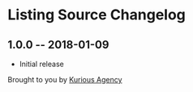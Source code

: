 # Listing Source Changelog

## 1.0.0 -- 2018-01-09

* Initial release

Brought to you by [Kurious Agency](https://kurious.agency)
